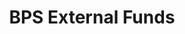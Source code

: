 ---
layout: bos_content
permalink: /featured-analysis/bps-external-funds/
title: BPS External Funds
components:
- breadcrumbs:
  - title: Home
    url: "/"
    local: true
  - title: Featured Analysis
    url: "/featured-analysis/"
  - current: BPS External Funds
  - published: 4/13/17
- intro:
  - title: BPS external funds
    short_desc: >
      External funds are provided directly to BPS through formula grants (called 
      entitlements), competitive grants, reimbursement accounts, and other grants, 
      primarily from state and federal sources. 
    description: >
      These external funds are critical to the success of the district, but have 
      decreased to 11% of total funding in FY18 from 17% in FY12 (Figure 3). Decreased 
      external funding was identified as a challenge to BPS’s long-term financial 
      stability in the Long-Term Financial Plan. In recent years, the BPS budget 
      has relied on the increased City appropriation to help absorb these decreases. 
      <blockquote>Overall, BPS is expecting a decrease of $1.8 million, or 1.4%, 
      compared FY17.</blockquote>
    sidebar_menu: true    
- text_block:
  - title: Overview
- text_col_2:
  - col: >
      <a href="http://placehold.it"><img src="http://placehold.it/300x400"></a>
      <h5>Title I entitlement grant</h5>
      <p>One of the largest sources of federal revenue for BPS is the Title I entitlement grant. 
      BPS is projecting $36.2 million in Title I revenue in FY18. The grant’s purpose is 
      to improve the academic achievement of the disadvantaged by ensuring that that all 
      students have an equal opportunity to obtain a high-quality education. The grant provides 
      direct funds to schools with higher levels of poverty. </p>
  - col: >
      <h5>Special education</h5>
      <p>BPS receives two external revenue sources to fund the district’s comprehensive special 
      education program. Through the Circuit Breaker reimbursements, the Commonwealth shares 
      the cost of educating students with disabilities once the cost to educate those students 
      exceeds a threshold amount. BPS is projected to receive approximately $15 million in 
      Circuit Breaker revenue in FY18.</p>
      <p>Additionally, funds provided through the federal Individuals with Disabilities Education 
      Act (IDEA) grant enable the district to provide special education in the least restrictive 
      environment possible for children with disabilities ages 3 through 21, and to provide 
      early intervention services for children from birth through age two. BPS is projecting 
      to receive $17.9 million, or a 3.7% increase in IDEA funds in FY18. </p>
- text_block:
  - title: School Improvement Grants
- text_col_2:
  - col: >
      <h5>Help for turnaround schools</h5>
      <p>BPS anticipates $2.09 million in School Improvement Grants in FY18 from the 
      Commonwealth. This funding is provided to the lowest performing schools in BPS, also 
      known as turnaround schools, to extend the instructional day by at least 30 minutes, 
      hold an additional 100 professional development hours for teachers, and provide other 
      school based support, such as after school tutors and literacy coaches.</p>
      <p>In FY18, the district has applied for funding for:</p>
        <ul>
          <li>Grew Elementary;</li>
          <li>Dorchester Academy;</li>
          <li>Madison Park Technical Vocational High School;</li>
          <li>Excel High School; and</li>
          <li>Brighton High School.</li>
        </ul>  
  - col: >
      <h5>Additional funding</h5>
      <p>Although previous School Improvement Grants have expired, the district has shifted 
      these activities to the operating budget to continue the work of turning around low 
      performing schools. The FY18 budget includes an additional $750 thousand in funding 
      to transition the Dearborn and the Mattapan Early Elementary School where previous 
      School Improvement Grants have ended.</p>
      <p>As mentioned previously, an additional $1.25 million reserve will be set up for 
      Level 3, 4, and 5 schools that are experiencing declining enrollment.</p>
- grid:
  - grid_title: More budget analysis
  - title: Handy dandy title
    body: >
      Tempting copy that would make someone click this featured analysis card.
    img: https://www.boston.gov/sites/default/files/styles/grid_card_image/public/allston2.jpg?itok=jMsIfnJ6
    link: /#/
  - title: This one's witty, too
    body: >
      Tempting copy that would make someone click this featured analysis card.
    img: https://www.boston.gov/sites/default/files/styles/grid_card_image/public/backbay5.jpg?itok=sA4Mz_05
    link: /#/
  - title: Rumple Stiltskin
    body: >
      Tempting copy that would make someone click this featured analysis card.
    img: https://www.boston.gov/sites/default/files/styles/grid_card_image/public/bayvillage3.jpg?itok=iDf79UIP
    link: /#/
---